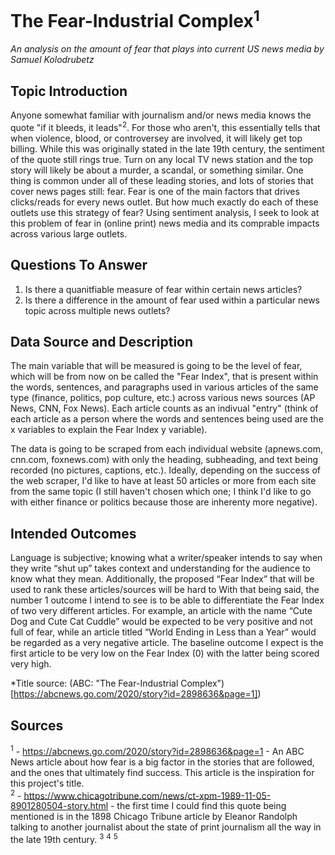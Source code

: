 # The Fear-Industrial Complex<sup>1</sup>
*An analysis on the amount of fear that plays into current US news media by Samuel Kolodrubetz*

## Topic Introduction

Anyone somewhat familiar with journalism and/or news media knows the quote "if it bleeds, it leads"<sup>2</sup>. For those who aren't, this essentially tells  that when violence, blood, or controversey are involved, it will likely get top billing. While this was originally stated in the late 19th century, the sentiment of the quote still rings true. Turn on any local TV news station and the top story will likely be about a murder, a scandal, or something similar. One thing is common under all of these leading stories, and lots of stories that cover news pages still: fear. Fear is one of the main factors that drives clicks/reads for every news outlet. But how much exactly do each of these outlets use this strategy of fear? Using sentiment analysis, I seek to look at this problem of fear in (online print) news media and its comprable impacts across various large outlets.

## Questions To Answer

1. Is there a quanitfiable measure of fear within certain news articles?
2. Is there a difference in the amount of fear used within a particular news topic across multiple news outlets?

## Data Source and Description

The main variable that will be measured is going to be the level of fear, which will be from now on be called the "Fear Index", that is present within the words, sentences, and paragraphs used in various articles of the same type (finance, politics, pop culture, etc.) across various news sources (AP News, CNN, Fox News). Each article counts as an indivual "entry" (think of each article as a person where the words and sentences being used are the x variables to explain the Fear Index y variable). 

The data is going to be scraped from each individual website (apnews.com, cnn.com, foxnews.com) with only the heading, subheading, and text being recorded (no pictures, captions, etc.). Ideally, depending on the success of the web scraper, I'd like to have at least 50 articles or more from each site from the same topic (I still haven't chosen which one; I think I'd like to go with either finance or politics because those are inherenty more negative).

## Intended Outcomes

Language is subjective; knowing what a writer/speaker intends to say when they write “shut up” takes context and understanding for the audience to know what they mean. Additionally, the proposed “Fear Index” that will be used to rank these articles/sources will be hard to 
With that being said, the number 1 outcome I intend to see is to be able to differentiate the Fear Index of two very different articles. For example, an article with the name “Cute Dog and Cute Cat Cuddle” would be expected to be very positive and not full of fear, while an article titled “World Ending in Less than a Year” would be regarded as a very negative article. The baseline outcome I expect is the first article to be very low on the Fear Index (0) with the latter being scored very high.  











*Title source: (ABC: "The Fear-Industrial Complex")[https://abcnews.go.com/2020/story?id=2898636&page=1])



## Sources
<sup>1</sup> - https://abcnews.go.com/2020/story?id=2898636&page=1 - An ABC News article about how fear is a big factor in the stories that are followed, and the ones that ultimately find success. This article is the inspiration for this project's title.  
<sup>2</sup> - https://www.chicagotribune.com/news/ct-xpm-1989-11-05-8901280504-story.html - the first time I could find this quote being mentioned is in the 1898 Chicago Tribune article by Eleanor Randolph talking to another journalist about the state of print journalism all the way in the late 19th century.
<sup>3</sup>
<sup>4</sup>
<sup>5</sup>
